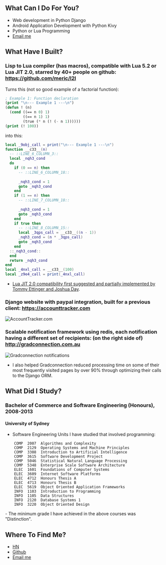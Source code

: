 ## What Can I Do For You?

- Web development in Python Django
- Android Application Development with Python Kivy
- Python or Lua Programming
- [Email me](mailto:meric.au+github@gmail.com)

## What Have I Built?
### Lisp to Lua compiler (has macros), compatible with Lua 5.2 or Lua JIT 2.0, starred by 40+ people on github: https://github.com/meric/l2l

Turns this (not so good example of a factorial function):

```lisp
; Example 1: Function declaration
(print "\n--- Example 1 ---\n")
(defun ! (n) 
  (cond ((== n 0) 1)
        ((== n 1) 1)
        (true (* n (! (- n 1))))))
(print (! 100))
```

into this:

```lua
local _9obj_call = print("\n--- Example 1 ---\n")
function __c33__(n)
  -- ::LINE_6_COLUMN_3::
  local _nqh3_cond
  do
    if (0 == n) then
      -- ::LINE_6_COLUMN_18::
      
      _nqh3_cond = 1
      goto _nqh3_cond
    end
    if (1 == n) then
      -- ::LINE_7_COLUMN_18::
      
      _nqh3_cond = 1
      goto _nqh3_cond
    end
    if true then
      -- ::LINE_8_COLUMN_15::
      local _3qps_call = __c33__((n - 1))
      _nqh3_cond = (n * _3qps_call)
      goto _nqh3_cond
    end
  ::_nqh3_cond::
  end
  return _nqh3_cond
end
local _4nxl_call = __c33__(100)
local _z9e4_call = print(_4nxl_call)
```


- [Lua JIT 2.0 compatibility first suggested and partially implemented by Tommy Ettinger and Joshua Day](https://github.com/meric/l2l/issues/1).

### Django website with paypal integration, built for a previous client: https://accounttracker.com

![AccountTracker.com](http://i.imgur.com/ofUnj2q.png)


### Scalable notification framework using redis, each notification having a different set of recipients: (on the right side of) http://gradconnection.com.au 

![Gradconnection notifications](http://i.imgur.com/HsTQw5A.png)

- I also helped Gradconnection reduced processing time on some of their most frequently visited pages by over 90% through optimizing their calls to the Django ORM.

## What Did I Study?
### Bachelor of Commerce and Software Engineering (Honours), 2008-2013
#### University of Sydney

- Software Engineering Units I have studied that involved programming:

```
    COMP  2007  Algorithms and Complexity
    COMP  2129  Operating Systems and Machine Principles  
    COMP  3308  Introduction to Artificial Intelligence
    COMP  3615  Software Development Project  
    COMP  5046  Statistical Natural Language Processing
    COMP  5348  Enterprise Scale Software Architecture
    ELEC  1601  Foundations of Computer Systems
    ELEC  3609  Internet Software Platforms
    ELEC  4712  Honours Thesis A
    ELEC  4713  Honours Thesis B
    ELEC  5619  Object Oriented Application Frameworks  
    INFO  1103  Introduction to Programming
    INFO  1105  Data Structures
    INFO  2120  Database Systems 1
    INFO  3220  Object Oriented Design
```

<p>
- The minimum grade I have achieved in the above courses was "Distinction".

## Where To Find Me?

- [HN](http://news.ycombinator.com/user?id=meric)
- [Github](http://github.com/meric)
- [Email me](mailto:meric.au+github@gmail.com)

